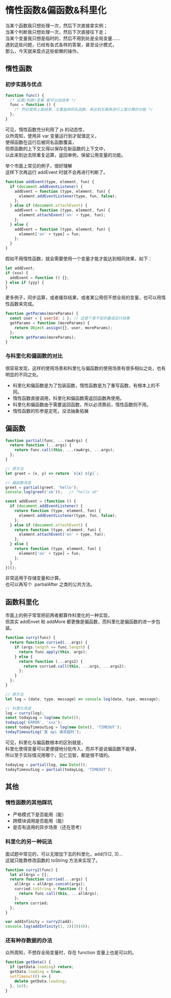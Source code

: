 # 惰性函数&偏函数&科里化

当某个函数我只想处理一次，然后下次直接拿实例；<br />当某个判断我只想处理一次，然后下次直接往下走；<br />当某个变量我只想是临时的，然后不用到处是全局变量......<br />遇到这些问题，已经有各式各样的答案，甚至设计模式，<br />那么，今天就来盘点这些偷懒的操作。

## 惰性函数

### 初步实践与优点

```javascript
function func() {
  /* 运算/判断/变量 都可以加进来 */
  func = function () {
    /* 然后使用上面结果，又覆盖掉同名函数，来达到无需再进行上面计算的功能 */
  };
}
```

可见，惰性函数充分利用了 js 的动态性，<br />众所周知，使用非 var 变量运行到才赋值定义，<br />使得函数在运行后被同名函数覆盖，<br />但原函数的上下文又得以保存在新函数的上下文中，<br />以此来到达去除重复运算，返回单例，保留公用变量的功能。

举个市面上常见的例子，很好理解<br />这样下次再运行 addEvent 时就不会再进行判断了。

```javascript
function addEvent(type, element, fun) {
  if (document.addEventListener) {
    addEvent = function (type, element, fun) {
      element.addEventListener(type, fun, false);
    };
  } else if (document.attachEvent) {
    addEvent = function (type, element, fun) {
      element.attachEvent('on' + type, fun);
    };
  } else {
    addEvent = function (type, element, fun) {
      element['on' + type] = fun;
    };
  }
}
```

假如不用惰性函数，就会需要使用一个变量才能才能达到相同效果，如下：

```js
let addEvent;
if (xxx) {
  addEvent = function () {};
} else if (yyy) {
}
```

更多例子，同步运算，或者缓存结果，或者某公用但不想全局的变量，也可以用惰性函数来完成。

```javascript
function getParams(moreParams) {
  const user = { userId: 1 }; // 这是个某不变的量或运行结果
  getParams = function (moreParams) {
    return Object.assign({}, user, moreParams);
  };
  return getParams(moreParams);
}
```

### 与科里化和偏函数的对比

很容易发现，这样的使用场景和科里化与偏函数的使用场景有很多相似之处，也有明显的不同之处。

- 科里化和偏函数是为了包装函数，惰性函数是为了重写函数，有根本上的不同。
- 惰性函数直接调用，科里化和偏函数需返回函数再使用。
- 科里化和偏函数由于需要返回函数，所以必须靠前，惰性函数则不用。
- 惰性函数的形参是定死，没法抽象拓展

## 偏函数

```javascript
function partial(func, ...rawArgs) {
  return function (...args) {
    return func.call(this, ...rawArgs, ...args);
  };
}
```

```javascript
// 原方法
let greet = (x, y) => return `${x} ${y}`;

// 偏函数改造
greet = partial(greet, 'hello');
console.log(greet('xb'));   // "hello xb"
```

```javascript
const addEvent = (function () {
  if (document.addEventListener) {
    return function (type, element, fun) {
      element.addEventListener(type, fun, false);
    };
  } else if (document.attachEvent) {
    return function (type, element, fun) {
      element.attachEvent('on' + type, fun);
    };
  } else {
    return function (type, element, fun) {
      element['on' + type] = fun;
    };
  }
})();
```

非常适用于存储变量和计算。<br />也可以再写个  partialAfter 之类的公共方法。

## 函数科里化

市面上的例子常常把前两者都算作科里化的一种实现，<br />但其实 addEnvet 和 addMore 都更像是偏函数，而科里化是偏函数的进一步包装。

```javascript
function curry(func) {
  return function curried(...args) {
    if (args.length >= func.length) {
      return func.apply(this, args);
    } else {
      return function (...args2) {
        return curried.call(this, ...args, ...args2);
      };
    }
  };
}
```

```javascript
// 原方法
let log = (date, type, message) => console.log(date, type, message);

// 科里化改造
log = curry(log);
const todayLog = log(new Date());
todayLog('ERROR', 'xxx');
const todayTimeoutLog = log(new Date(), 'TIMEOUT');
todayTimeoutLog('某 api 请求超时');
```

可见，科里化与偏函数根本的区别就是，<br />科里化使得变量可以更便捷地分批传入，而并不是说偏函数不能够，<br />所以至于实际情况用哪个，见仁见智，都是很不错的。

```javascript
todayLog = partial(log, new Date());
todayTimeoutLog = partial(todayLog, 'TIMEOUT');
```

## 其他

### 惰性函数的其他踩坑

- 严格模式下是否能用（能）
- 跨模块调用是否能用（能）
- 是否有适用的异步场景（还在思考）

### 科里化的另一种玩法

面试题中常见的，可以无限加下去的科里化，add(1)(2, 3)...<br />这就只能靠修改函数的 toString 方法来实现了。

```javascript
function curry2(func) {
  let allArgs = [];
  return function curried(...args) {
    allArgs = allArgs.concat(args);
    curried.toString = function () {
      return func.call(this, ...allArgs);
    };
    return curried;
  };
}

var addInfinity = curry2(add);
console.log(addInfinity(1, 2)(3)(4));
```

### 还有种存数据的办法

众所周知，不想存全局变量时，存在 function 变量上也是可以的。

```javascript
function getData() {
  if (getData.loading) return;
  getData.loading = true;
  setTimeout(() => {
    delete getData.loading;
  }, 1e3);
}
```
